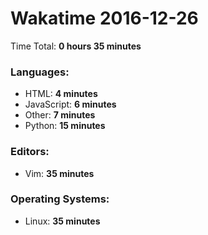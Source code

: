 # Wakatime 2016-12-26

Time Total: **0 hours 35 minutes**

### Languages:
- HTML: **4 minutes** 
- JavaScript: **6 minutes** 
- Other: **7 minutes** 
- Python: **15 minutes** 

### Editors:
- Vim: **35 minutes** 

### Operating Systems:
- Linux: **35 minutes** 

